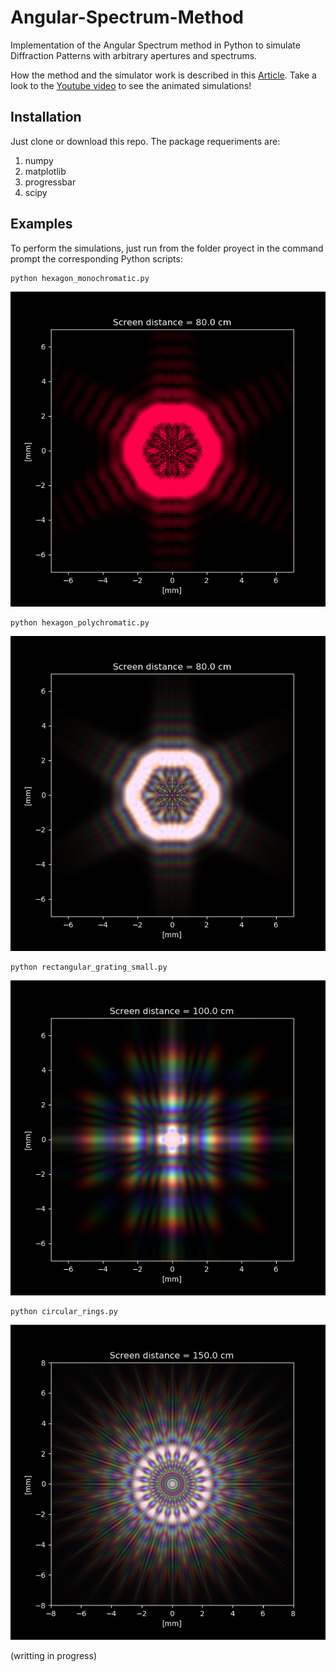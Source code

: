 # Angular-Spectrum-Method

Implementation of the Angular Spectrum method in Python to simulate Diffraction Patterns with arbitrary apertures and spectrums.

How the method and the simulator work is described in this [Article](https://rafael-fuente.github.io/simulating-diffraction-patterns-with-the-angular-spectrum-method-and-python.html). Take a look to the [Youtube video](https://youtu.be/Ft8CMEooBAE) to see the animated simulations!


## Installation

Just clone or download this repo.
The package requeriments are:

1. numpy
2. matplotlib
3. progressbar
4. scipy

## Examples

To perform the simulations, just run from the folder proyect in the command prompt the corresponding Python scripts:


```
python hexagon_monochromatic.py
```

![N|Solid](/images/hexagon_monochromatic.png)

```
python hexagon_polychromatic.py
```

![N|Solid](/images/hexagon_polychromatic.png)

```
python rectangular_grating_small.py
```

![N|Solid](/images/rectangular_grating_small.png)

```
python circular_rings.py
```

![N|Solid](/images/circular_rings.png)

(writting in progress)